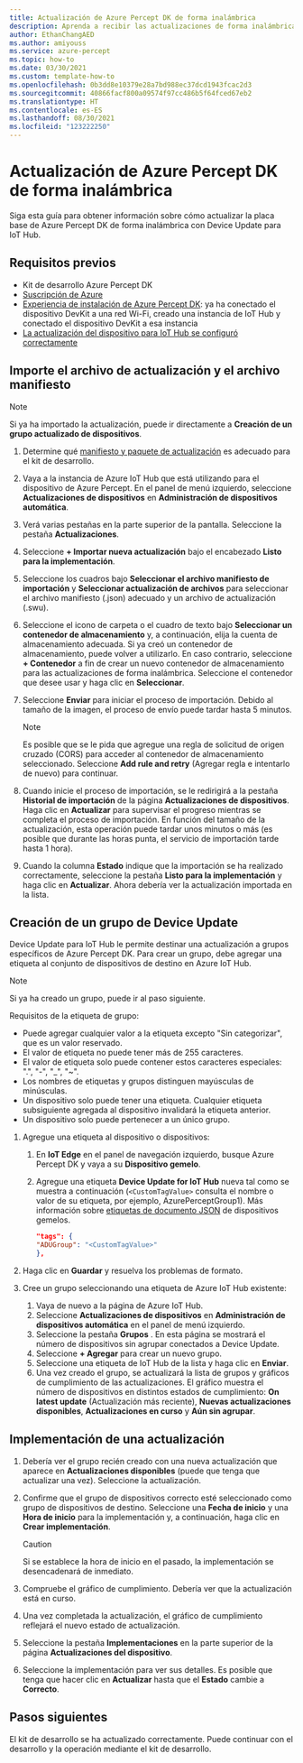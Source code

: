 ```yaml
---
title: Actualización de Azure Percept DK de forma inalámbrica
description: Aprenda a recibir las actualizaciones de forma inalámbrica de Azure Percept DK
author: EthanChangAED
ms.author: amiyouss
ms.service: azure-percept
ms.topic: how-to
ms.date: 03/30/2021
ms.custom: template-how-to
ms.openlocfilehash: 0b3dd8e10379e28a7bd988ec37dcd1943fcac2d3
ms.sourcegitcommit: 40866facf800a09574f97cc486b5f64fced67eb2
ms.translationtype: HT
ms.contentlocale: es-ES
ms.lasthandoff: 08/30/2021
ms.locfileid: "123222250"
---
```

# <a name="update-azure-percept-dk-over-the-air"></a>Actualización de Azure Percept DK de forma inalámbrica

Siga esta guía para obtener información sobre cómo actualizar la placa base de Azure Percept DK de forma inalámbrica con Device Update para IoT Hub.

## <a name="prerequisites"></a>Requisitos previos

- Kit de desarrollo Azure Percept DK
- [Suscripción de Azure](https://azure.microsoft.com/free/)
- [Experiencia de instalación de Azure Percept DK](./quickstart-percept-dk-set-up.md): ya ha conectado el dispositivo DevKit a una red Wi-Fi, creado una instancia de IoT Hub y conectado el dispositivo DevKit a esa instancia
- [La actualización del dispositivo para IoT Hub se configuró correctamente](./how-to-set-up-over-the-air-updates.md)

## <a name="import-your-update-file-and-manifest-file"></a>Importe el archivo de actualización y el archivo manifiesto

> [!NOTE]
> Si ya ha importado la actualización, puede ir directamente a **Creación de un grupo actualizado de dispositivos**.

1. Determine qué [manifiesto y paquete de actualización](./how-to-select-update-package.md) es adecuado para el kit de desarrollo.

1. Vaya a la instancia de Azure IoT Hub que está utilizando para el dispositivo de Azure Percept. En el panel de menú izquierdo, seleccione **Actualizaciones de dispositivos** en **Administración de dispositivos automática**.

1. Verá varias pestañas en la parte superior de la pantalla. Seleccione la pestaña **Actualizaciones**.

1. Seleccione **+ Importar nueva actualización** bajo el encabezado **Listo para la implementación**.

1. Seleccione los cuadros bajo **Seleccionar el archivo manifiesto de importación** y **Seleccionar actualización de archivos** para seleccionar el archivo manifiesto (.json) adecuado y un archivo de actualización (.swu).

1. Seleccione el icono de carpeta o el cuadro de texto bajo **Seleccionar un contenedor de almacenamiento** y, a continuación, elija la cuenta de almacenamiento adecuada. Si ya creó un contenedor de almacenamiento, puede volver a utilizarlo. En caso contrario, seleccione **+ Contenedor** a fin de crear un nuevo contenedor de almacenamiento para las actualizaciones de forma inalámbrica. Seleccione el contenedor que desee usar y haga clic en **Seleccionar**.

1. Seleccione **Enviar** para iniciar el proceso de importación. Debido al tamaño de la imagen, el proceso de envío puede tardar hasta 5 minutos.

    > [!NOTE]
    > Es posible que se le pida que agregue una regla de solicitud de origen cruzado (CORS) para acceder al contenedor de almacenamiento seleccionado. Seleccione **Add rule and retry** (Agregar regla e intentarlo de nuevo) para continuar.

1. Cuando inicie el proceso de importación, se le redirigirá a la pestaña **Historial de importación** de la página **Actualizaciones de dispositivos**. Haga clic en **Actualizar** para supervisar el progreso mientras se completa el proceso de importación. En función del tamaño de la actualización, esta operación puede tardar unos minutos o más (es posible que durante las horas punta, el servicio de importación tarde hasta 1 hora).

1. Cuando la columna **Estado** indique que la importación se ha realizado correctamente, seleccione la pestaña **Listo para la implementación** y haga clic en **Actualizar**. Ahora debería ver la actualización importada en la lista.

## <a name="create-a-device-update-group"></a>Creación de un grupo de Device Update

Device Update para IoT Hub le permite destinar una actualización a grupos específicos de Azure Percept DK. Para crear un grupo, debe agregar una etiqueta al conjunto de dispositivos de destino en Azure IoT Hub.

> [!NOTE]
> Si ya ha creado un grupo, puede ir al paso siguiente.

Requisitos de la etiqueta de grupo:

- Puede agregar cualquier valor a la etiqueta excepto "Sin categorizar", que es un valor reservado.
- El valor de etiqueta no puede tener más de 255 caracteres.
- El valor de etiqueta solo puede contener estos caracteres especiales: ".", "-", "_", "~".
- Los nombres de etiquetas y grupos distinguen mayúsculas de minúsculas.
- Un dispositivo solo puede tener una etiqueta. Cualquier etiqueta subsiguiente agregada al dispositivo invalidará la etiqueta anterior.
- Un dispositivo solo puede pertenecer a un único grupo.

1. Agregue una etiqueta al dispositivo o dispositivos:
    1. En **IoT Edge** en el panel de navegación izquierdo, busque Azure Percept DK y vaya a su **Dispositivo gemelo**.
    1. Agregue una etiqueta **Device Update for IoT Hub** nueva tal como se muestra a continuación (```<CustomTagValue>``` consulta el nombre o valor de su etiqueta, por ejemplo, AzurePerceptGroup1). Más información sobre [etiquetas de documento JSON](../iot-hub/iot-hub-devguide-device-twins.md#device-twins) de dispositivos gemelos.

        ```json
        "tags": {
        "ADUGroup": "<CustomTagValue>"
        },
        ```

1. Haga clic en **Guardar** y resuelva los problemas de formato.

1. Cree un grupo seleccionando una etiqueta de Azure IoT Hub existente:

    1. Vaya de nuevo a la página de Azure IoT Hub.
    1. Seleccione **Actualizaciones de dispositivos** en **Administración de dispositivos automática** en el panel de menú izquierdo.
    1. Seleccione la pestaña **Grupos** . En esta página se mostrará el número de dispositivos sin agrupar conectados a Device Update.
    1. Seleccione **+ Agregar** para crear un nuevo grupo.
    1. Seleccione una etiqueta de IoT Hub de la lista y haga clic en **Enviar**.
    1. Una vez creado el grupo, se actualizará la lista de grupos y gráficos de cumplimiento de las actualizaciones. El gráfico muestra el número de dispositivos en distintos estados de cumplimiento: **On latest update** (Actualización más reciente), **Nuevas actualizaciones disponibles**, **Actualizaciones en curso** y **Aún sin agrupar**.

## <a name="deploy-an-update"></a>Implementación de una actualización

1. Debería ver el grupo recién creado con una nueva actualización que aparece en **Actualizaciones disponibles** (puede que tenga que actualizar una vez). Seleccione la actualización.

1. Confirme que el grupo de dispositivos correcto esté seleccionado como grupo de dispositivos de destino. Seleccione una **Fecha de inicio** y una **Hora de inicio** para la implementación y, a continuación, haga clic en **Crear implementación**.

    > [!CAUTION]
    > Si se establece la hora de inicio en el pasado, la implementación se desencadenará de inmediato.

1. Compruebe el gráfico de cumplimiento. Debería ver que la actualización está en curso.

1. Una vez completada la actualización, el gráfico de cumplimiento reflejará el nuevo estado de actualización.

1. Seleccione la pestaña **Implementaciones** en la parte superior de la página **Actualizaciones del dispositivo**.

1. Seleccione la implementación para ver sus detalles. Es posible que tenga que hacer clic en **Actualizar** hasta que el **Estado** cambie a **Correcto**.

## <a name="next-steps"></a>Pasos siguientes

El kit de desarrollo se ha actualizado correctamente. Puede continuar con el desarrollo y la operación mediante el kit de desarrollo.
